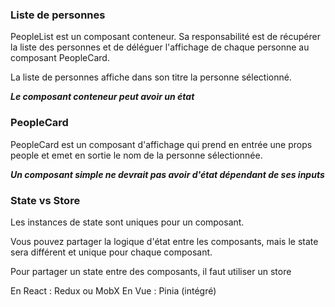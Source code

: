 ### Liste de personnes

PeopleList est un composant conteneur. Sa responsabilité est de récupérer la liste des personnes et de déléguer l'affichage de chaque personne au composant PeopleCard.

La liste de personnes affiche dans son titre la personne sélectionné.

**_Le composant conteneur peut avoir un état_**

### PeopleCard

PeopleCard est un composant d'affichage qui prend en entrée une props people et emet en sortie le nom de la personne sélectionnée.

**_Un composant simple ne devrait pas avoir d'état dépendant de ses inputs_**

### State vs Store

Les instances de state sont uniques pour un composant.

Vous pouvez partager la logique d'état entre les composants, mais le state sera différent et unique pour chaque composant.

Pour partager un state entre des composants, il faut utiliser un store

En React : Redux ou MobX
En Vue : Pinia (intégré)
